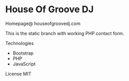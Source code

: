 # House Of Groove DJ

Homepage@ houseofgroovedj.com

This is the static branch with working PHP contact form.

Technologies

- Bootstrap
- PHP
- JavaScript

License MIT
